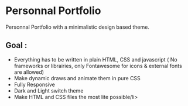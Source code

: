 <h1>Personnal Portfolio</h1>

Personnal Portfolio with a minimalistic design based theme.
<h2>Goal : </h2>
  <ul> 
  <li>Everything has to be written in plain HTML, CSS and javascript ( No frameworks or librairies, only Fontawesome for icons & external fonts are allowed)</li>
  <li>Make dynamic draws and animate them in pure CSS</li>
  <li>Fully Responsive</li>
  <li>Dark and Light switch theme</li>
  <li>Make HTML and CSS files the most lite possible/li>
</ul>
